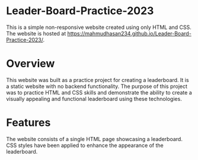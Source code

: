 # Leader-Board-Practice-2023
This is a simple non-responsive website created using only HTML and CSS. The website is hosted at https://mahmudhasan234.github.io/Leader-Board-Practice-2023/.

# Overview
This website was built as a practice project for creating a leaderboard. It is a static website with no backend functionality. The purpose of this project was to practice HTML and CSS skills and demonstrate the ability to create a visually appealing and functional leaderboard using these technologies.

# Features
The website consists of a single HTML page showcasing a leaderboard.
CSS styles have been applied to enhance the appearance of the leaderboard.
